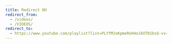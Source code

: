 ```yaml
---
title: Redirect OH
redirect_from:
  - /videos/
  - /VIDEOS/
redirect_to:
  - https://www.youtube.com/playlist?list=PLYfMJoKpmeRoH4o16UT01bsQ-vs4r6k8s
---
```

